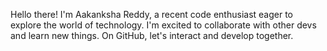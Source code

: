 Hello there! 
I'm Aakanksha Reddy, a recent code enthusiast eager to explore the world of technology.
I'm excited to collaborate with other devs and learn new things. On GitHub, let's interact and develop together.

